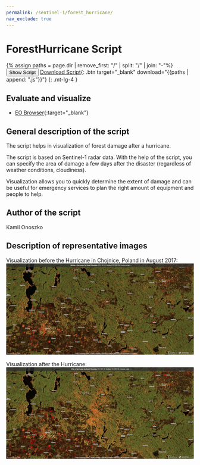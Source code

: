 ```yaml
---
permalink: /sentinel-1/forest_hurricane/
nav_exclude: true
---
```


# ForestHurricane Script

{% assign paths = page.dir | remove_first: "/" | split: "/" | join: "-"%}
<button class="btn btn-primary" id="toggle-script" onclick="toggleScript()">Show Script</button>
[Download Script](script.js){: .btn target="_blank" download="{{paths | append: ".js"}}"}
{: .mt-lg-4 }

<div id="script" style="display:none;"> 
{% highlight javascript %}
{% include_relative script.js %}
{% endhighlight %}
</div>

## Evaluate and visualize   
 - [EO Browser](https://apps.sentinel-hub.com/eo-browser/?lat=53.7405&lng=17.7210&zoom=12&time=2017-08-16&preset=CUSTOM&datasource=Sentinel-1%20GRD%20IW&layers=VH,VH,VH&evalscript=cmV0dXJuIFtWViozLFZIKjgsVkgqM10%3D){:target="_blank"} 

## General description of the script

The script helps in visualization of forest damage after a hurricane.

The script is based on Sentinel-1 radar data. With the help of the script, you can specify the area of damage a few days after the disaster (regardless of weather conditions, cloudiness).

Visualization allows you to quickly determine the extent of damage and can be useful for emergency services to plan the right amount of equipment and people to help.

## Author of the script

Kamil Onoszko

## Description of representative images

Visualization before the Hurricane in Chojnice, Poland in August 2017:
![ForestHurricane script example before the Hurricane](fig/2017-08-10_Sentinel-1B_GRD_IW_forest_hurricane.jpg)

Visualization after the Hurricane:
![ForestHurricane script example after the Hurricane](fig/2017-08-16_Sentinel-1A_GRD_IW_forest_hurricane.jpg)
